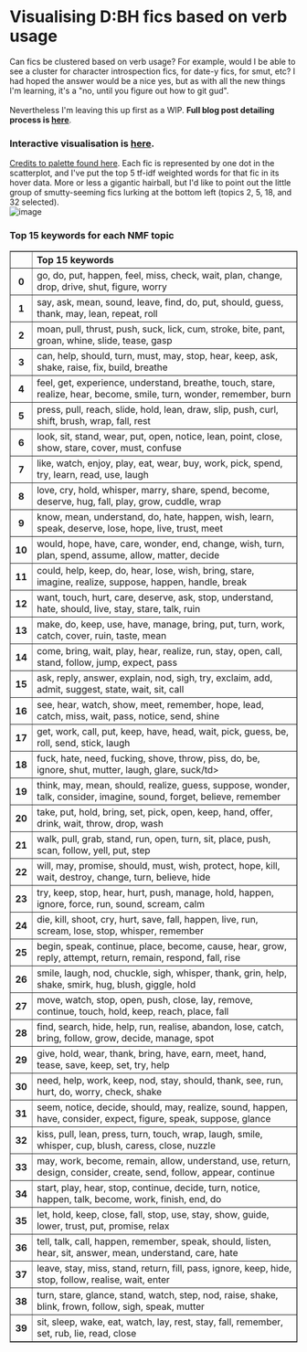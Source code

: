 # Visualising D:BH fics based on verb usage
Can fics be clustered based on verb usage? For example, would I be able to see a cluster for character introspection fics, for date-y fics, for smut, etc? I had hoped the answer would be a nice yes, but as with all the new things I'm learning, it's a "no, until you figure out how to git gud".<br>
<br>
Nevertheless I'm leaving this up first as a WIP. <b>Full blog post detailing process is [here](holder)</b>.
<br>
### Interactive visualisation is [here](/visuals/14_tsne-nmf/tsne-nmf.html).
[Credits to palette found here](https://lospec.com/palette-list/dots). Each fic is represented by one dot in the scatterplot, and I've put the top 5 tf-idf weighted words for that fic in its hover data. More or less a gigantic hairball, but I'd like to point out the little group of smutty-seeming fics lurking at the bottom left (topics 2, 5, 18, and 32 selected).<br>
![image](/visuals/14_tsne-nmf/tsne-nmf-exp.PNG)
### Top 15 keywords for each NMF topic
<table border="1" class="dataframe">
  <thead>
    <tr style="text-align: left;">
      <th></th>
      <th>Top 15 keywords</th>
    </tr>
  </thead>
  <tbody>
    <tr>
      <th>0</th>
      <td>go, do, put, happen, feel, miss, check, wait, plan, change, drop, drive, shut, figure, worry</td>
    </tr>
    <tr>
      <th>1</th>
      <td>say, ask, mean, sound, leave, find, do, put, should, guess, thank, may, lean, repeat, roll</td>
    </tr>
    <tr>
      <th>2</th>
      <td>moan, pull, thrust, push, suck, lick, cum, stroke, bite, pant, groan, whine, slide, tease, gasp</td>
    </tr>
    <tr>
      <th>3</th>
      <td>can, help, should, turn, must, may, stop, hear, keep, ask, shake, raise, fix, build, breathe</td>
    </tr>
    <tr>
      <th>4</th>
      <td>feel, get, experience, understand, breathe, touch, stare, realize, hear, become, smile, turn, wonder, remember, burn</td>
    </tr>
    <tr>
      <th>5</th>
      <td>press, pull, reach, slide, hold, lean, draw, slip, push, curl, shift, brush, wrap, fall, rest</td>
    </tr>
    <tr>
      <th>6</th>
      <td>look, sit, stand, wear, put, open, notice, lean, point, close, show, stare, cover, must, confuse</td>
    </tr>
    <tr>
      <th>7</th>
      <td>like, watch, enjoy, play, eat, wear, buy, work, pick, spend, try, learn, read, use, laugh</td>
    </tr>
    <tr>
      <th>8</th>
      <td>love, cry, hold, whisper, marry, share, spend, become, deserve, hug, fall, play, grow, cuddle, wrap</td>
    </tr>
    <tr>
      <th>9</th>
      <td>know, mean, understand, do, hate, happen, wish, learn, speak, deserve, lose, hope, live, trust, meet</td>
    </tr>
    <tr>
      <th>10</th>
      <td>would, hope, have, care, wonder, end, change, wish, turn, plan, spend, assume, allow, matter, decide</td>
    </tr>
    <tr>
      <th>11</th>
      <td>could, help, keep, do, hear, lose, wish, bring, stare, imagine, realize, suppose, happen, handle, break</td>
    </tr>
    <tr>
      <th>12</th>
      <td>want, touch, hurt, care, deserve, ask, stop, understand, hate, should, live, stay, stare, talk, ruin</td>
    </tr>
    <tr>
      <th>13</th>
      <td>make, do, keep, use, have, manage, bring, put, turn, work, catch, cover, ruin, taste, mean</td>
    </tr>
    <tr>
      <th>14</th>
      <td>come, bring, wait, play, hear, realize, run, stay, open, call, stand, follow, jump, expect, pass</td>
    </tr>
    <tr>
      <th>15</th>
      <td>ask, reply, answer, explain, nod, sigh, try, exclaim, add, admit, suggest, state, wait, sit, call</td>
    </tr>
    <tr>
      <th>16</th>
      <td>see, hear, watch, show, meet, remember, hope, lead, catch, miss, wait, pass, notice, send, shine</td>
    </tr>
    <tr>
      <th>17</th>
      <td>get, work, call, put, keep, have, head, wait, pick, guess, be, roll, send, stick, laugh</td>
    </tr>
    <tr>
      <th>18</th>
      <td>fuck, hate, need, fucking, shove, throw, piss, do, be, ignore, shut, mutter, laugh, glare, suck/td>
    </tr>
    <tr>
      <th>19</th>
      <td>think, may, mean, should, realize, guess, suppose, wonder, talk, consider, imagine, sound, forget, believe, remember</td>
    </tr>
    <tr>
      <th>20</th>
      <td>take, put, hold, bring, set, pick, open, keep, hand, offer, drink, wait, throw, drop, wash</td>
    </tr>
    <tr>
      <th>21</th>
      <td>walk, pull, grab, stand, run, open, turn, sit, place, push, scan, follow, yell, put, step</td>
    </tr>
    <tr>
      <th>22</th>
      <td>will, may, promise, should, must, wish, protect, hope, kill, wait, destroy, change, turn, believe, hide</td>
    </tr>
    <tr>
      <th>23</th>
      <td>try, keep, stop, hear, hurt, push, manage, hold, happen, ignore, force, run, sound, scream, calm</td>
    </tr>
    <tr>
      <th>24</th>
      <td>die, kill, shoot, cry, hurt, save, fall, happen, live, run, scream, lose, stop, whisper, remember</td>
    </tr>
    <tr>
      <th>25</th>
      <td>begin, speak, continue, place, become, cause, hear, grow, reply, attempt, return, remain, respond, fall, rise</td>
    </tr>
    <tr>
      <th>26</th>
      <td>smile, laugh, nod, chuckle, sigh, whisper, thank, grin, help, shake, smirk, hug, blush, giggle, hold</td>
    </tr>
    <tr>
      <th>27</th>
      <td>move, watch, stop, open, push, close, lay, remove, continue, touch, hold, keep, reach, place, fall</td>
    </tr>
    <tr>
      <th>28</th>
      <td>find, search, hide, help, run, realise, abandon, lose, catch, bring, follow, grow, decide, manage, spot</td>
    </tr>
    <tr>
      <th>29</th>
      <td>give, hold, wear, thank, bring, have, earn, meet, hand, tease, save, keep, set, try, help</td>
    </tr>
    <tr>
      <th>30</th>
      <td>need, help, work, keep, nod, stay, should, thank, see, run, hurt, do, worry, check, shake</td>
    </tr>
    <tr>
      <th>31</th>
      <td>seem, notice, decide, should, may, realize, sound, happen, have, consider, expect, figure, speak, suppose, glance</td>
    </tr>
    <tr>
      <th>32</th>
      <td>kiss, pull, lean, press, turn, touch, wrap, laugh, smile, whisper, cup, blush, caress, close, nuzzle</td>
    </tr>
    <tr>
      <th>33</th>
      <td>may, work, become, remain, allow, understand, use, return, design, consider, create, send, follow, appear, continue</td>
    </tr>
    <tr>
      <th>34</th>
      <td>start, play, hear, stop, continue, decide, turn, notice, happen, talk, become, work, finish, end, do</td>
    </tr>
    <tr>
      <th>35</th>
      <td>let, hold, keep, close, fall, stop, use, stay, show, guide, lower, trust, put, promise, relax</td>
    </tr>
    <tr>
      <th>36</th>
      <td>tell, talk, call, happen, remember, speak, should, listen, hear, sit, answer, mean, understand, care, hate</td>
    </tr>
    <tr>
      <th>37</th>
      <td>leave, stay, miss, stand, return, fill, pass, ignore, keep, hide, stop, follow, realise, wait, enter</td>
    </tr>
    <tr>
      <th>38</th>
      <td>turn, stare, glance, stand, watch, step, nod, raise, shake, blink, frown, follow, sigh, speak, mutter</td>
    </tr>
    <tr>
      <th>39</th>
      <td>sit, sleep, wake, eat, watch, lay, rest, stay, fall, remember, set, rub, lie, read, close</td>
    </tr>
  </tbody>
</table>



